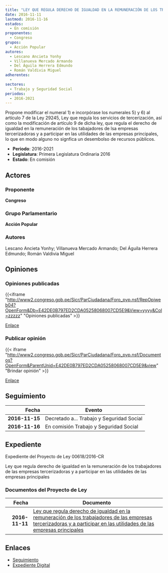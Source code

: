 ```yaml
---
title: "LEY QUE REGULA DERECHO DE IGUALDAD EN LA REMUNERACIÓN DE LOS TRABAJADORES DE LAS EMPRESAS TERCERIZADORAS Y A PARTICIPAR EN LAS UTILIDADES DE LAS EMPRESAS PRINCIPALES"
date: 2016-11-11
lastmod: 2016-11-16
estados: 
  - En comisión
proponentes: 
  - Congreso
grupos: 
  - Acción Popular
autores: 
  - Lescano Ancieta Yonhy
  - Villanueva Mercado Armando
  - Del Águila Herrera Edmundo
  - Román Valdivia Miguel
adherentes: 
  - 
sectores: 
  - Trabajo y Seguridad Social
periodos: 
  - 2016-2021
---
```


Propone modificar el numeral 1) e incorpórase los numerales 5) y 6) al artículo 7 de la Ley 29245, Ley que regula los servicios de tercerización, así como la modificación de artículo 9 de dicha ley, que regula el derecho de igualdad en la remuneración de los tabajadores de lsa empresas tercerizadoras y a participar en las utilidades de las empresas principales, lo que en modo alguno no signfica un desembolso de recursos públicos.

- **Periodo**: 2016-2021
- **Legislatura**: Primera Legislatura Ordinaria 2016
- **Estado**: En comisión

## Actores

### Proponente

**Congreso**

### Grupo Parlamentario

**Acción Popular**

### Autores

Lescano Ancieta Yonhy; Villanueva Mercado Armando; Del Águila Herrera Edmundo; Román Valdivia Miguel


## Opiniones

### Opiniones publicadas

{{<iframe "http://www2.congreso.gob.pe/Sicr/ParCiudadana/Foro_pvp.nsf/RepOpiweb04?OpenForm&Db=E42DE0B797ED2CDA05258068007CD5E9&View=yyyy&Col=zzzzz" "Opiniones publicadas" >}}

[Enlace](http://www2.congreso.gob.pe/Sicr/ParCiudadana/Foro_pvp.nsf/RepOpiweb04?OpenForm&Db=E42DE0B797ED2CDA05258068007CD5E9&View=yyyy&Col=zzzzz)
### Publicar opinión

{{< iframe "http://www2.congreso.gob.pe/Sicr/ParCiudadana/Foro_pvp.nsf/Documentos?OpenForm&ParentUnid=E42DE0B797ED2CDA05258068007CD5E9&view" "Brindar opinión" >}}

[Enlace](http://www2.congreso.gob.pe/Sicr/ParCiudadana/Foro_pvp.nsf/Documentos?OpenForm&ParentUnid=E42DE0B797ED2CDA05258068007CD5E9&view)

## Seguimiento

| Fecha | Evento |
|------:|--------|
| **2016-11-15** | Decretado a... Trabajo y Seguridad Social|
| **2016-11-16** | En comisión Trabajo y Seguridad Social|


## Expediente

Expediente del Proyecto de Ley 00618/2016-CR

Ley que regula derecho de igualdad en la remuneración de los trabajadores de las empresas tercerizadoras y a participar en las utilidades de las empresas principales


### Documentos del Proyecto de Ley

| Fecha | Documento |
|------:|--------|
| **2016-11-11** | [Ley que regula derecho de igualdad en la remuneración de los trabajadores de las empresas tercerizadoras y a participar en las utilidades de las empresas principales](http://www.leyes.congreso.gob.pe/Documentos/2016_2021/Proyectos_de_Ley_y_de_Resoluciones_Legislativas/PL0061820161111.pdf) |

## Enlaces 

- [Seguimiento](http://www2.congreso.gob.pehttp://www2.congreso.gob.pe/Sicr/TraDocEstProc/CLProLey2016.nsf/f7fff46988ca05b1052578e100829cc7/97e63cce297a10470525806b00589bae?OpenDocument)
- [Expediente Digital](http://www2.congreso.gob.pehttp://www2.congreso.gob.pe/Sicr/TraDocEstProc/CLProLey2016.nsf/f7fff46988ca05b1052578e100829cc7/97e63cce297a10470525806b00589bae?OpenDocument&Click=05257FB7005EB655.eb71d0cf91d8294e05256cdf006b5706/$Body/0.1C6C)
